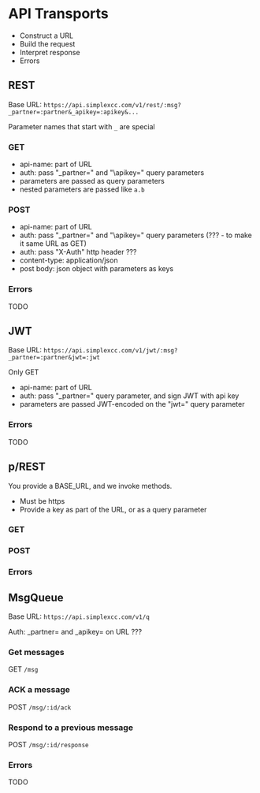 # API Transports #

* Construct a URL
* Build the request
* Interpret response
* Errors

## REST ##

Base URL: `https://api.simplexcc.com/v1/rest/:msg?_partner=:partner&_apikey=:apikey&...`

Parameter names that start with `_` are special

### GET ###

* api-name: part of URL
* auth: pass "\_partner=" and "\apikey=" query parameters
* parameters are passed as query parameters
* nested parameters are passed like `a.b`

### POST ###

* api-name: part of URL
* auth: pass "\_partner=" and "\apikey=" query parameters (??? - to make it same URL as GET)
* auth: pass "X-Auth" http header ???
* content-type: application/json
* post body: json object with parameters as keys

### Errors ###

TODO

## JWT ##

Base URL: `https://api.simplexcc.com/v1/jwt/:msg?_partner=:partner&jwt=:jwt`

Only GET

* api-name: part of URL
* auth: pass "\_partner=" query parameter, and sign JWT with api key
* parameters are passed JWT-encoded on the "jwt=" query parameter

### Errors ###

TODO

## p/REST ##

You provide a BASE_URL, and we invoke methods.

* Must be https
* Provide a key as part of the URL, or as a query parameter

### GET ###

### POST ###

### Errors ###

## MsgQueue ##

Base URL: `https://api.simplexcc.com/v1/q`

Auth: \_partner= and \_apikey= on URL ???

### Get messages ###

GET `/msg`

### ACK a message ###

POST `/msg/:id/ack`

### Respond to a previous message ###

POST `/msg/:id/response`

### Errors ###

TODO

[modeline]: # ( vim: set ts=2 sw=2 expandtab wrap linebreak: )
